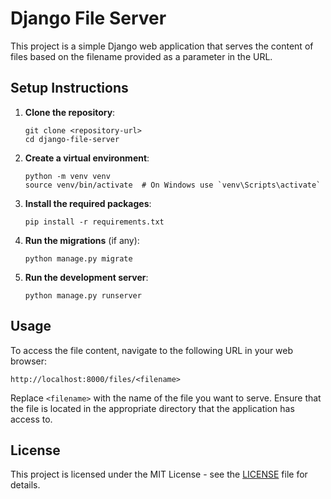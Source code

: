 # Django File Server

This project is a simple Django web application that serves the content of files based on the filename provided as a parameter in the URL.

## Setup Instructions

1. **Clone the repository**:
   ```
   git clone <repository-url>
   cd django-file-server
   ```

2. **Create a virtual environment**:
   ```
   python -m venv venv
   source venv/bin/activate  # On Windows use `venv\Scripts\activate`
   ```

3. **Install the required packages**:
   ```
   pip install -r requirements.txt
   ```

4. **Run the migrations** (if any):
   ```
   python manage.py migrate
   ```

5. **Run the development server**:
   ```
   python manage.py runserver
   ```

## Usage

To access the file content, navigate to the following URL in your web browser:

```
http://localhost:8000/files/<filename>
```

Replace `<filename>` with the name of the file you want to serve. Ensure that the file is located in the appropriate directory that the application has access to.

## License

This project is licensed under the MIT License - see the [LICENSE](LICENSE) file for details.